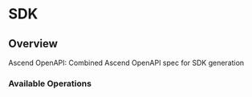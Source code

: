 # SDK

## Overview

Ascend OpenAPI: Combined Ascend OpenAPI spec for SDK generation

### Available Operations
